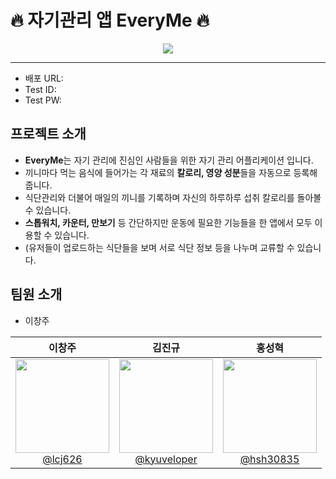 # :fire: 자기관리 앱 EveryMe :fire:

<p align="center">
  <img src="https://github.com/kyuveloper/final_project-every_me/assets/146961238/984c7cd1-961c-4815-9c7c-2615bc165bfe">
</p>

---

- 배포 URL:
- Test ID:
- Test PW:

## 프로젝트 소개

- **EveryMe**는 자기 관리에 진심인 사람들을 위한 자기 관리 어플리케이션 입니다.
- 끼니마다 먹는 음식에 들어가는 각 재료의 **칼로리, 영양 성분**들을 자동으로 등록해줍니다.
- 식단관리와 더불어 매일의 끼니를 기록하며 자신의 하루하루 섭취 칼로리를 돌아볼 수 있습니다.
- **스톱워치, 카운터, 만보기** 등 간단하지만 운동에 필요한 기능들을 한 앱에서 모두 이용할 수 있습니다.
- (유저들이 업로드하는 식단들을 보며 서로 식단 정보 등을 나누며 교류할 수 있습니다.

## 팀원 소개

- 이창주

<div align="center">

| **이창주** | **김진규** | **홍성혁** |
| :------: |  :------: | :------: |
| [<img src="https://avatars.githubusercontent.com/u/106502312?v=4" height=150 width=150> <br/> @lcj626](https://github.com/lcj626) | [<img src="https://avatars.githubusercontent.com/u/112460466?v=4" height=150 width=150> <br/> @kyuveloper](https://github.com/kyuveloper) | [<img src="https://avatars.githubusercontent.com/u/112460506?v=4" height=150 width=150> <br/> @hsh30835](https://github.com/hsh30835) |

</div>
